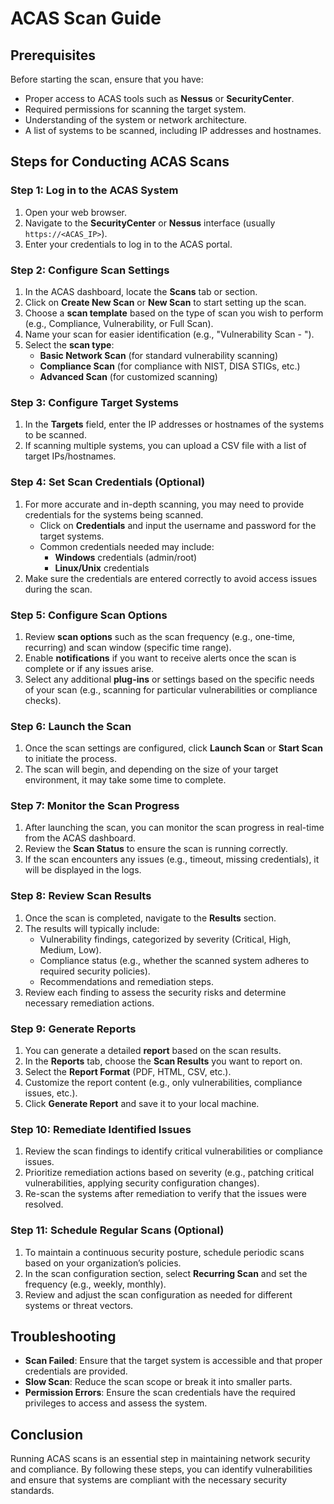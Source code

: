 # ACAS Scan Guide
## Prerequisites
Before starting the scan, ensure that you have:
- Proper access to ACAS tools such as **Nessus** or **SecurityCenter**.
- Required permissions for scanning the target system.
- Understanding of the system or network architecture.
- A list of systems to be scanned, including IP addresses and hostnames.

## Steps for Conducting ACAS Scans

### Step 1: Log in to the ACAS System
1. Open your web browser.
2. Navigate to the **SecurityCenter** or **Nessus** interface (usually `https://<ACAS_IP>`).
3. Enter your credentials to log in to the ACAS portal.

### Step 2: Configure Scan Settings
1. In the ACAS dashboard, locate the **Scans** tab or section.
2. Click on **Create New Scan** or **New Scan** to start setting up the scan.
3. Choose a **scan template** based on the type of scan you wish to perform (e.g., Compliance, Vulnerability, or Full Scan).
4. Name your scan for easier identification (e.g., "Vulnerability Scan - <Target Name>").
5. Select the **scan type**:
   - **Basic Network Scan** (for standard vulnerability scanning)
   - **Compliance Scan** (for compliance with NIST, DISA STIGs, etc.)
   - **Advanced Scan** (for customized scanning)
   
### Step 3: Configure Target Systems
1. In the **Targets** field, enter the IP addresses or hostnames of the systems to be scanned.
2. If scanning multiple systems, you can upload a CSV file with a list of target IPs/hostnames.

### Step 4: Set Scan Credentials (Optional)
1. For more accurate and in-depth scanning, you may need to provide credentials for the systems being scanned.
   - Click on **Credentials** and input the username and password for the target systems.
   - Common credentials needed may include:
     - **Windows** credentials (admin/root)
     - **Linux/Unix** credentials
2. Make sure the credentials are entered correctly to avoid access issues during the scan.

### Step 5: Configure Scan Options
1. Review **scan options** such as the scan frequency (e.g., one-time, recurring) and scan window (specific time range).
2. Enable **notifications** if you want to receive alerts once the scan is complete or if any issues arise.
3. Select any additional **plug-ins** or settings based on the specific needs of your scan (e.g., scanning for particular vulnerabilities or compliance checks).

### Step 6: Launch the Scan
1. Once the scan settings are configured, click **Launch Scan** or **Start Scan** to initiate the process.
2. The scan will begin, and depending on the size of your target environment, it may take some time to complete.

### Step 7: Monitor the Scan Progress
1. After launching the scan, you can monitor the scan progress in real-time from the ACAS dashboard.
2. Review the **Scan Status** to ensure the scan is running correctly.
3. If the scan encounters any issues (e.g., timeout, missing credentials), it will be displayed in the logs.

### Step 8: Review Scan Results
1. Once the scan is completed, navigate to the **Results** section.
2. The results will typically include:
   - Vulnerability findings, categorized by severity (Critical, High, Medium, Low).
   - Compliance status (e.g., whether the scanned system adheres to required security policies).
   - Recommendations and remediation steps.
3. Review each finding to assess the security risks and determine necessary remediation actions.

### Step 9: Generate Reports
1. You can generate a detailed **report** based on the scan results.
2. In the **Reports** tab, choose the **Scan Results** you want to report on.
3. Select the **Report Format** (PDF, HTML, CSV, etc.).
4. Customize the report content (e.g., only vulnerabilities, compliance issues, etc.).
5. Click **Generate Report** and save it to your local machine.

### Step 10: Remediate Identified Issues
1. Review the scan findings to identify critical vulnerabilities or compliance issues.
2. Prioritize remediation actions based on severity (e.g., patching critical vulnerabilities, applying security configuration changes).
3. Re-scan the systems after remediation to verify that the issues were resolved.

### Step 11: Schedule Regular Scans (Optional)
1. To maintain a continuous security posture, schedule periodic scans based on your organization’s policies.
2. In the scan configuration section, select **Recurring Scan** and set the frequency (e.g., weekly, monthly).
3. Review and adjust the scan configuration as needed for different systems or threat vectors.

## Troubleshooting
- **Scan Failed**: Ensure that the target system is accessible and that proper credentials are provided.
- **Slow Scan**: Reduce the scan scope or break it into smaller parts.
- **Permission Errors**: Ensure the scan credentials have the required privileges to access and assess the system.

## Conclusion
Running ACAS scans is an essential step in maintaining network security and compliance. By following these steps, you can identify vulnerabilities and ensure that systems are compliant with the necessary security standards.

